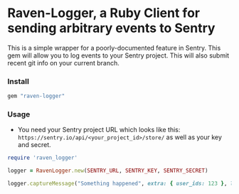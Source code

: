 # Raven-Logger, a Ruby Client for sending arbitrary events to Sentry

This is a simple wrapper for a poorly-documented feature in Sentry. This gem will allow you to log events to your Sentry project. This will also submit recent git info on your current branch.

### Install

```ruby
gem "raven-logger"
```

### Usage

- You need your Sentry project URL which looks like this: `https://sentry.io/api/<your_project_id>/store/` as well as your key and secret.

```ruby
require 'raven_logger'

logger = RavenLogger.new(SENTRY_URL, SENTRY_KEY, SENTRY_SECRET)

logger.captureMessage("Something happened", extra: { user_ids: 123 }, level: :info)

```